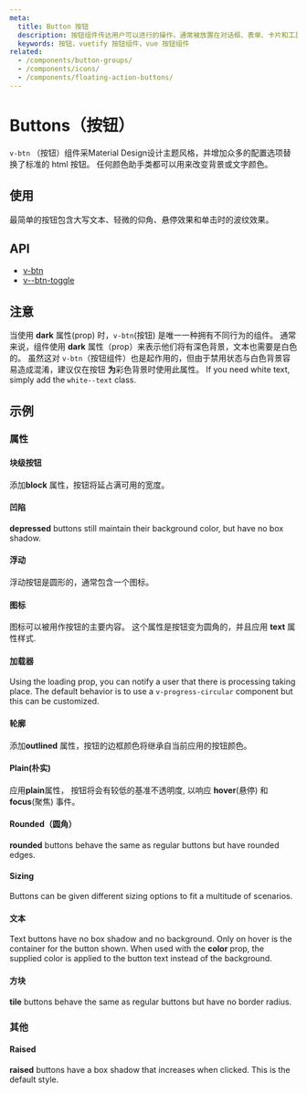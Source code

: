```yaml
---
meta:
  title: Button 按钮
  description: 按钮组件传达用户可以进行的操作，通常被放置在对话框、表单、卡片和工具栏中。
  keywords: 按钮，vuetify 按钮组件，vue 按钮组件
related:
  - /components/button-groups/
  - /components/icons/
  - /components/floating-action-buttons/
---
```


# Buttons（按钮）

`v-btn` （按钮）组件采Material Design设计主题风格，并增加众多的配置选项替换了标准的 html 按钮。 任何颜色助手类都可以用来改变背景或文字颜色。 <inline-ad slug="scrimba-buttons" />

<entry-ad />

## 使用

最简单的按钮包含大写文本、轻微的仰角、悬停效果和单击时的波纹效果。

<usage name="v-btn" />

## API

- [v-btn](/api/v-btn)
- [v--btn-toggle](/api/v-btn-toggle)

<inline-api page="components/buttons" />

## 注意

<alert type="warning">

  当使用 **dark** 属性(prop) 时，`v-btn`(按钮) 是唯一一种拥有不同行为的组件。 通常来说，组件使用 **dark** 属性（prop）来表示他们将有深色背景，文本也需要是白色的。 虽然这对 `v-btn`（按钮组件）也是起作用的，但由于禁用状态与白色背景容易造成混淆，建议仅在按钮 **为**彩色背景时使用此属性。 If you need white text, simply add the `white--text` class.

</alert>

## 示例

### 属性

#### 块级按钮

添加**block** 属性，按钮将延占满可用的宽度。

<example file="v-btn/prop-block" />

#### 凹陷

**depressed** buttons still maintain their background color, but have no box shadow.

<example file="v-btn/prop-depressed" />

#### 浮动

浮动按钮是圆形的，通常包含一个图标。

<example file="v-btn/prop-floating" />

#### 图标

图标可以被用作按钮的主要内容。 这个属性是按钮变为圆角的，并且应用 **text** 属性样式.

<example file="v-btn/prop-icon" />

#### 加载器

Using the loading prop, you can notify a user that there is processing taking place. The default behavior is to use a `v-progress-circular` component but this can be customized.

<example file="v-btn/prop-loaders" />

<random-ad />

#### 轮廓

添加**outlined** 属性，按钮的边框颜色将继承自当前应用的按钮颜色。

<example file="v-btn/prop-outlined" />

#### Plain(朴实)

应用**plain**属性， 按钮将会有较低的基准不透明度, 以响应 **hover**(悬停) 和 **focus**(聚焦) 事件。

<example file="v-btn/prop-plain" />

#### Rounded（圆角）

**rounded** buttons behave the same as regular buttons but have rounded edges.

<example file="v-btn/prop-rounded" />

#### Sizing

Buttons can be given different sizing options to fit a multitude of scenarios.

<example file="v-btn/prop-sizing" />

#### 文本

Text buttons have no box shadow and no background. Only on hover is the container for the button shown. When used with the **color** prop, the supplied color is applied to the button text instead of the background.

<example file="v-btn/prop-text" />

#### 方块

**tile** buttons behave the same as regular buttons but have no border radius.

<example file="v-btn/prop-tile" />

### 其他

#### Raised

**raised** buttons have a box shadow that increases when clicked. This is the default style.

<example file="v-btn/misc-raised" />

<backmatter />
